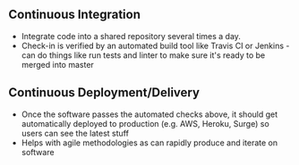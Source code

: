 ## Continuous Integration

* Integrate code into a shared repository several times a day.
* Check-in is verified by an automated build tool  like Travis CI or Jenkins - can do things like run tests and linter to make sure it's ready to be merged into master


## Continuous Deployment/Delivery

* Once the software passes the automated checks above, it should get automatically deployed to production (e.g. AWS, Heroku, Surge) so users can see the latest stuff
* Helps with agile methodologies as can rapidly produce and iterate on software
